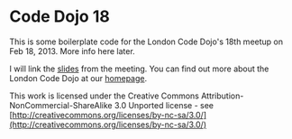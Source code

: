 Code Dojo 18
============
This is some boilerplate code for the London Code Dojo's 18th meetup on Feb 18, 2013. More info here later.

I will link the [slides](https://speakerdeck.com/sleepyfox/code-dojo-18-feb-2013) from the meeting. You can find out more about the London Code Dojo at our [homepage](http://www.meetup.com/London-Code-Dojo/).

This work is licensed under the Creative Commons Attribution-NonCommercial-ShareAlike 3.0 Unported license - see [http://creativecommons.org/licenses/by-nc-sa/3.0/](http://creativecommons.org/licenses/by-nc-sa/3.0/)
